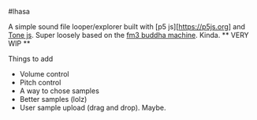 #lhasa

A simple sound file looper/explorer built with [p5 js][https://p5js.org] and [Tone js](https://tonejs.github.io/). Super loosely based on the [fm3 buddha machine](http://www.fm3buddhamachine.com/v2/). Kinda.
** VERY WIP **

Things to add
- Volume control
- Pitch control
- A way to chose samples
- Better samples (lolz)
- User sample upload (drag and drop). Maybe.
